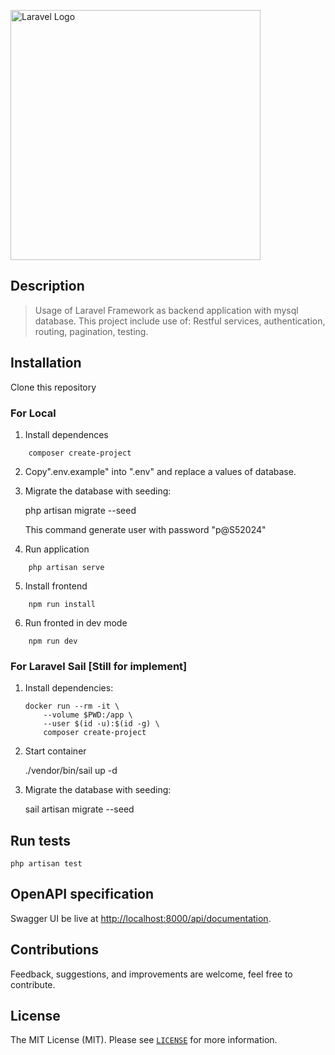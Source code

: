 <p align="left"><a href="https://laravel.com" target="_blank"><img src="https://raw.githubusercontent.com/laravel/art/master/logo-lockup/5%20SVG/2%20CMYK/1%20Full%20Color/laravel-logolockup-cmyk-red.svg" width="400" alt="Laravel Logo"></a></p>


## Description

> Usage of Laravel Framework as backend application with mysql database. This project include use of: Restful services, authentication, routing, pagination, testing.

## Installation 

Clone this repository

### For Local

1) Install dependences 
```
    composer create-project 
```

2) Copy".env.example" into ".env" and replace a values of database. 

3) Migrate the database with seeding:

    php artisan migrate --seed

    This command generate user with password "p@S52024"

4) Run application
```
    php artisan serve
```

5) Install frontend
```
    npm run install
```

6) Run fronted in dev mode
```
    npm run dev
```


### For Laravel Sail [Still for implement]
1) Install dependencies:

    ```
    docker run --rm -it \
        --volume $PWD:/app \
        --user $(id -u):$(id -g) \
        composer create-project
    ```

2) Start container

    ./vendor/bin/sail up -d

3) Migrate the database with seeding:

    sail artisan migrate --seed

## Run tests

    php artisan test


## OpenAPI specification 

Swagger UI be live at [http://localhost:8000/api/documentation](http://localhost:8000/api/documentation).


## Contributions

Feedback, suggestions, and improvements are welcome, feel free to contribute.


## License

The MIT License (MIT). Please see [`LICENSE`](./LICENSE) for more information.
